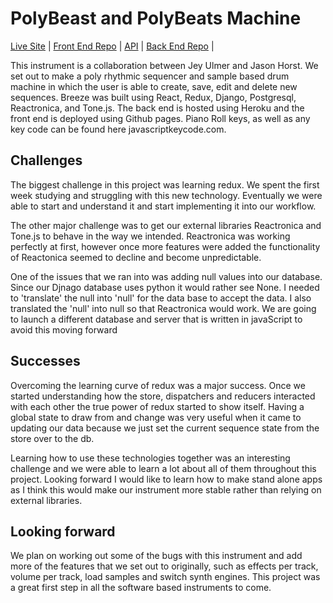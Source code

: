 # PolyBeast and PolyBeats Machine

[Live Site](https://intuitiveharmony.github.io/breeze_front/) | [Front End Repo](https://github.com/IntuitiveHarmony/breeze_front) | [API](https://breeze-back.herokuapp.com/api/sequences) | [Back End Repo](https://github.com/IntuitiveHarmony/breeze_back) |

This instrument is a collaboration between Jey Ulmer and Jason Horst.  We set out to make a poly rhythmic sequencer and sample based drum machine in which the user is able to create, save, edit and delete new sequences.  Breeze was built using React, Redux, Django, Postgresql, Reactronica, and Tone.js.  The back end is hosted using Heroku and the front end is deployed using Github pages. Piano Roll keys, as well as any key code can be found here javascriptkeycode.com.


## Challenges

The biggest challenge in this project was learning redux.  We spent the first week studying and struggling with this new technology.  Eventually we were able to start and understand it and start implementing it into our workflow.   

The other major challenge was to get our external libraries Reactronica and Tone.js to behave in the way we intended.  Reactronica was working perfectly at first, however once more features were added the functionality of Reactonica seemed to decline and become unpredictable.

One of the issues that we ran into was adding null values into our database.   Since our Djnago database uses python it would rather see None.  I needed to 'translate' the null into 'null' for the data base to accept the data.  I also translated the 'null' into null so that Reactronica would work.  We are going to launch a different database and server that is written in javaScript to avoid this moving forward


## Successes

Overcoming the learning curve of redux was a major success.  Once we started understanding how the store, dispatchers and reducers interacted with each other the true power of redux started to show itself.  Having a global state to draw from and change was very useful when it came to updating our data because we just set the current sequence state from the store over to the db.  

Learning how to use these technologies together was an interesting challenge and we were able to learn a lot about all of them throughout this project.  Looking forward I would like to learn how to make stand alone apps as I think this would make our instrument more stable rather than relying on external libraries.

## Looking forward

We plan on working out some of the bugs with this instrument and add more of the features that we set out to originally, such as effects per track, volume per track, load samples and switch synth engines.  This project was a great first step in all the software based instruments to come.
